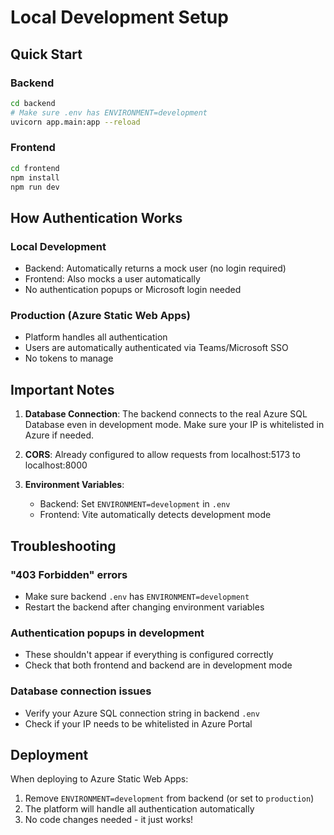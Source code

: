 # Local Development Setup

## Quick Start

### Backend
```bash
cd backend
# Make sure .env has ENVIRONMENT=development
uvicorn app.main:app --reload
```

### Frontend
```bash
cd frontend
npm install
npm run dev
```

## How Authentication Works

### Local Development
- Backend: Automatically returns a mock user (no login required)
- Frontend: Also mocks a user automatically
- No authentication popups or Microsoft login needed

### Production (Azure Static Web Apps)
- Platform handles all authentication
- Users are automatically authenticated via Teams/Microsoft SSO
- No tokens to manage

## Important Notes

1. **Database Connection**: The backend connects to the real Azure SQL Database even in development mode. Make sure your IP is whitelisted in Azure if needed.

2. **CORS**: Already configured to allow requests from localhost:5173 to localhost:8000

3. **Environment Variables**:
   - Backend: Set `ENVIRONMENT=development` in `.env`
   - Frontend: Vite automatically detects development mode

## Troubleshooting

### "403 Forbidden" errors
- Make sure backend `.env` has `ENVIRONMENT=development`
- Restart the backend after changing environment variables

### Authentication popups in development
- These shouldn't appear if everything is configured correctly
- Check that both frontend and backend are in development mode

### Database connection issues
- Verify your Azure SQL connection string in backend `.env`
- Check if your IP needs to be whitelisted in Azure Portal

## Deployment

When deploying to Azure Static Web Apps:
1. Remove `ENVIRONMENT=development` from backend (or set to `production`)
2. The platform will handle all authentication automatically
3. No code changes needed - it just works!